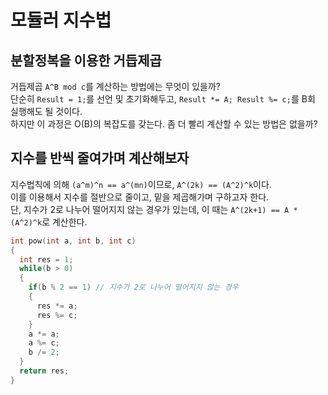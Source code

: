 # 모듈러 지수법
## 분할정복을 이용한 거듭제곱

거듭제곱 ```A^B mod c```를 계산하는 방법에는 무엇이 있을까?<br/>
단순히 ```Result = 1;```를 선언 및 초기화해두고, ```Result *= A; Result %= c;```를 B회 실행해도 될 것이다.<br/>
하지만 이 과정은 O(B)의 복잡도를 갖는다. 좀 더 빨리 계산할 수 있는 방법은 없을까?

## 지수를 반씩 줄여가며 계산해보자

지수법칙에 의해 ```(a^m)^n == a^(mn)```이므로, ```A^(2k) == (A^2)^k```이다.<br/>
이를 이용해서 지수를 절반으로 줄이고, 밑을 제곱해가며 구하고자 한다.<br/>
단, 지수가 2로 나누어 떨어지지 않는 경우가 있는데, 이 때는 ```A^(2k+1) == A * (A^2)^k```로 계산한다.<br/>
```cpp
int pow(int a, int b, int c)
{
  int res = 1;
  while(b > 0)
  {
    if(b % 2 == 1) // 지수가 2로 나누어 떨어지지 않는 경우
    {
      res *= a;
      res %= c;
    }
    a *= a;
    a %= c;
    b /= 2;
  }
  return res;
}
```
